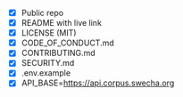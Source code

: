 ﻿- [x] Public repo
- [x] README with live link
- [x] LICENSE (MIT)
- [x] CODE_OF_CONDUCT.md
- [x] CONTRIBUTING.md
- [x] SECURITY.md
- [x] .env.example
- [x] API_BASE=https://api.corpus.swecha.org
